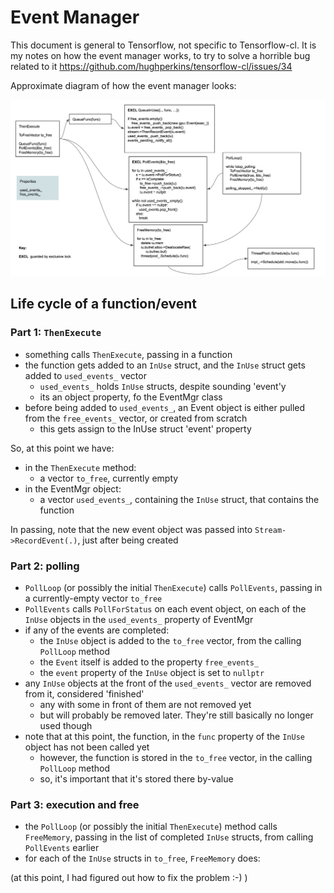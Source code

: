 # Event Manager

This document is general to Tensorflow, not specific to Tensorflow-cl. It is my notes on how the event manager works, to try to solve a horrible bug related to it https://github.com/hughperkins/tensorflow-cl/issues/34

Approximate diagram of how the event manager looks:

<img src="img/eventmgr.png" />

## Life cycle of a function/event

### Part 1: `ThenExecute`

- something calls `ThenExecute`, passing in a function
- the function gets added to an `InUse` struct, and the `InUse` struct gets added to `used_events_` vector
  - `used_events_` holds `InUse` structs, despite sounding 'event'y
  - its an object property, fo the EventMgr class
- before being added to `used_events_`, an Event object is either pulled from the `free_events_` vector, or created from scratch
  - this gets assign to the InUse struct 'event' property

So, at this point we have:

- in the `ThenExecute` method:
  - a vector `to_free`, currently empty
- in the EventMgr object:
  - a vector `used_events_`, containing the `InUse` struct, that contains the function

In passing, note that the new event object was passed into `Stream->RecordEvent(.)`, just after being created

### Part 2: polling

- `PollLoop` (or possibly the initial `ThenExecute`) calls `PollEvents`, passing in a currently-empty vector `to_free`
- `PollEvents` calls `PollForStatus` on each event object, on each of the `InUse` objects in the `used_events_` property of EventMgr
- if any of the events are completed:
  - the `InUse` object is added to the `to_free` vector, from the calling `PollLoop` method
  - the `Event` itself is added to the property `free_events_`
  - the `event` property of the `InUse` object is set to `nullptr`
- any `InUse` objects at the front of the `used_events_` vector are removed from it, considered 'finished'
  - any with some in front of them are not removed yet
  - but will probably be removed later. They're still basically no longer used though
- note that at this point, the function, in the `func` property of the `InUse` object has not been called yet
  - however, the function is stored in the `to_free` vector, in the calling `PollLoop` method
  - so, it's important that it's stored there by-value

### Part 3: execution and free

- the `PollLoop` (or possibly the initial `ThenExecute`) method calls `FreeMemory`, passing in the list of completed `InUse` structs, from calling `PollEvents` earlier
- for each of the `InUse` structs in `to_free`, `FreeMemory` does:

(at this point, I had figured out how to fix the problem :-) )
